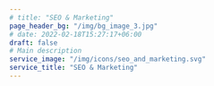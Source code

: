 ```yaml
---
# title: "SEO & Marketing"
page_header_bg: "/img/bg_image_3.jpg"
# date: 2022-02-18T15:27:17+06:00
draft: false
# Main description
service_image: "/img/icons/seo_and_marketing.svg"
service_title: "SEO & Marketing"
---
```


